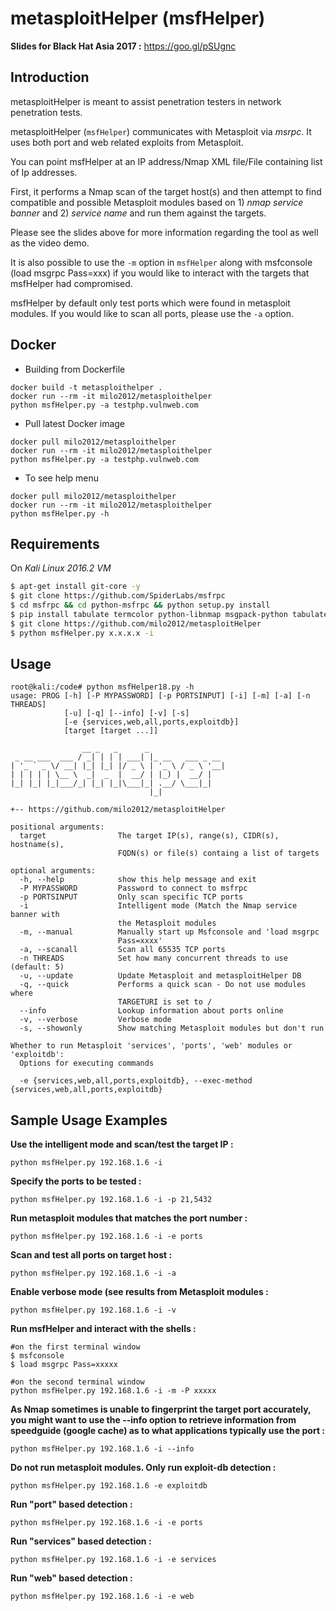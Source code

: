 metasploitHelper (msfHelper)
================  
**Slides for Black Hat Asia 2017 :**
https://goo.gl/pSUgnc

## Introduction
metasploitHelper is meant to assist penetration testers in network penetration tests.

metasploitHelper (`msfHelper`) communicates with Metasploit via *msrpc*. It uses both port and web related exploits from Metasploit.

You can point msfHelper at an IP address/Nmap XML file/File containing list of Ip addresses.

First, it performs a Nmap scan of the target host(s) and then attempt to find compatible and possible Metasploit modules based on 1) *nmap service banner* and 2) *service name* and run them against the targets.  

Please see the slides above for more information regarding the tool as well as the video demo.

It is also possible to use the `-m` option in `msfHelper` along with msfconsole (load msgrpc Pass=xxx) if you would like to interact with the targets that msfHelper had compromised.

msfHelper by default only test ports which were found in metasploit modules.  If you would like to scan all ports, please use the `-a` option.
  
## Docker

- Building from Dockerfile

```
docker build -t metasploithelper .
docker run --rm -it milo2012/metasploithelper
python msfHelper.py -a testphp.vulnweb.com
```

- Pull latest Docker image

```
docker pull milo2012/metasploithelper
docker run --rm -it milo2012/metasploithelper
python msfHelper.py -a testphp.vulnweb.com
```

- To see help menu

```  
docker pull milo2012/metasploithelper
docker run --rm -it milo2012/metasploithelper
python msfHelper.py -h
```
## Requirements

On *Kali Linux 2016.2 VM*

```bash
$ apt-get install git-core -y
$ git clone https://github.com/SpiderLabs/msfrpc
$ cd msfrpc && cd python-msfrpc && python setup.py install
$ pip install tabulate termcolor python-libnmap msgpack-python tabulate beautifulsoup4 termcolor requests
$ git clone https://github.com/milo2012/metasploitHelper
$ python msfHelper.py x.x.x.x -i
```  

## Usage

```
root@kali:/code# python msfHelper18.py -h
usage: PROG [-h] [-P MYPASSWORD] [-p PORTSINPUT] [-i] [-m] [-a] [-n THREADS]
            [-u] [-q] [--info] [-v] [-s]
            [-e {services,web,all,ports,exploitdb}]
            [target [target ...]]

                __ _   _      _                 
 _ __ ___  ___ / _| | | | ___| |_ __   ___ _ __
| '_ ` _ \/ __| |_| |_| |/ _ \ | '_ \ / _ \ '__|
| | | | | \__ \  _|  _  |  __/ | |_) |  __/ |   
|_| |_| |_|___/_| |_| |_|\___|_| .__/ \___|_|   
                               |_|              

+-- https://github.com/milo2012/metasploitHelper

positional arguments:
  target                The target IP(s), range(s), CIDR(s), hostname(s),
                        FQDN(s) or file(s) containg a list of targets

optional arguments:
  -h, --help            show this help message and exit
  -P MYPASSWORD         Password to connect to msfrpc
  -p PORTSINPUT         Only scan specific TCP ports
  -i                    Intelligent mode (Match the Nmap service banner with
                        the Metasploit modules
  -m, --manual          Manually start up Msfconsole and 'load msgrpc
                        Pass=xxxx'
  -a, --scanall         Scan all 65535 TCP ports
  -n THREADS            Set how many concurrent threads to use (default: 5)
  -u, --update          Update Metasploit and metasploitHelper DB
  -q, --quick           Performs a quick scan - Do not use modules where
                        TARGETURI is set to /
  --info                Lookup information about ports online
  -v, --verbose         Verbose mode
  -s, --showonly        Show matching Metasploit modules but don't run

Whether to run Metasploit 'services', 'ports', 'web' modules or 'exploitdb':
  Options for executing commands

  -e {services,web,all,ports,exploitdb}, --exec-method {services,web,all,ports,exploitdb}
```  

## Sample Usage Examples

**Use the intelligent mode and scan/test the target IP :**
```
python msfHelper.py 192.168.1.6 -i
```

**Specify the ports to be tested :**
```
python msfHelper.py 192.168.1.6 -i -p 21,5432
```

**Run metasploit modules that matches the port number :**
```
python msfHelper.py 192.168.1.6 -i -e ports
```

**Scan and test all ports on target host :**
```
python msfHelper.py 192.168.1.6 -i -a
```

**Enable verbose mode (see results from Metasploit modules :**
```
python msfHelper.py 192.168.1.6 -i -v
```

**Run msfHelper and interact with the shells :**
```
#on the first terminal window
$ msfconsole
$ load msgrpc Pass=xxxxx

#on the second terminal window
python msfHelper.py 192.168.1.6 -i -m -P xxxxx
```

**As Nmap sometimes is unable to fingerprint the target port accurately, you might want to use the --info option to retrieve information from speedguide (google cache) as to what applications typically use the port :**
```
python msfHelper.py 192.168.1.6 -i --info
```

**Do not run metasploit modules. Only run exploit-db detection :**
```
python msfHelper.py 192.168.1.6 -e exploitdb
```

**Run "port" based detection :**
```
python msfHelper.py 192.168.1.6 -i -e ports
```

**Run "services" based detection :**
```
python msfHelper.py 192.168.1.6 -i -e services
```

**Run "web" based detection :**
```
python msfHelper.py 192.168.1.6 -i -e web
```
